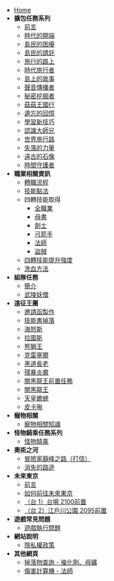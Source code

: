 - [Home](/)
- **擴包任務系列**
  - [前言](擴包任務系列/前言/index.md)
  - [時代的開端](擴包任務系列/時代的開端/index.md)
  - [島民的困擾](擴包任務系列/島民的困擾/index.md)
  - [島民的請託](擴包任務系列/島民的請託/index.md)
  - [旅行的路上](擴包任務系列/旅行的路上/index.md)
  - [時代旅行者](擴包任務系列/時代旅行者/index.md)
  - [島上的故事](擴包任務系列/島上的故事/index.md)
  - [聲音傳播者](擴包任務系列/聲音傳播者/index.md)
  - [秘密挖掘者](擴包任務系列/秘密挖掘者/index.md)
  - [菇菇王國行](擴包任務系列/菇菇王國行/index.md)
  - [遺忘的回憶](擴包任務系列/遺忘的回憶/index.md)
  - [學習新技巧](擴包任務系列/學習新技巧/index.md)
  - [認識大師兄](擴包任務系列/認識大師兄/index.md)
  - [世界旅行路](擴包任務系列/世界旅行路/index.md)
  - [失落的力量](擴包任務系列/失落的力量/index.md)
  - [遠古的石像](擴包任務系列/遠古的石像/index.md)
  - [時間守護者](擴包任務系列/時間守護者/index.md)
- **職業相關資訊**
  - [轉職流程](職業相關資訊/轉職流程/index.md)
  - [技能點法](職業相關資訊/技能點法/index.md)
  - 四轉技能取得
    - [全職業](職業相關資訊/四轉技能取得/全職業/index.md)
    - [母書](職業相關資訊/四轉技能取得/母書/index.md)
    - [劍士](職業相關資訊/四轉技能取得/劍士/index.md)
    - [弓箭手](職業相關資訊/四轉技能取得/弓箭手/index.md)
    - [法師](職業相關資訊/四轉技能取得/法師/index.md)
    - [盜賊](職業相關資訊/四轉技能取得/盜賊/index.md)
  - [四轉技能提升強度](職業相關資訊/四轉技能提升強度/index.md)
  - [洗血方法](職業相關資訊/洗血方法/index.md)
- **組隊任務**
  - [簡介](組隊任務/簡介/index.md)
  - [武陵妖僧](組隊任務/武陵妖僧/index.md)
- **遠征王團**
  - [邀請函製作](遠征王團/邀請函製作/index.md)
  - [技能書掉落](遠征王團/技能書掉落/index.md)
  - [海怒斯](遠征王團/海怒斯/index.md)
  - [拉圖斯](遠征王團/拉圖斯/index.md)
  - [熊獅王](遠征王團/熊獅王/index.md)
  - [克雷塞爾](遠征王團/克雷塞爾/index.md)
  - [黑道長老](遠征王團/黑道長老/index.md)
  - [殘暴炎魔](遠征王團/殘暴炎魔/index.md)
  - [闇黑龍王前置任務](遠征王團/闇黑龍王/前置任務/index.md)
  - [闇黑龍王](遠征王團/闇黑龍王/index.md)
  - [天皇蟾蜍](遠征王團/天皇蟾蜍/index.md)
  - [皮卡啾](遠征王團/皮卡啾/index.md)
- **寵物相關**
  - [寵物相關知識](寵物相關/index.md)
- **怪物騎乘任務系列**
  - [怪物騎乘](怪物騎乘任務系列/index.md)
- **奧術之河**
  - [冒險家巔峰之路（打信）](奧術之河/冒險家巔峰之路/index.md)
  - [消失的路途](奧術之河/消失的路途/index.md)
- **未來東京**
  - [前言](未來東京/前言/index.md)
  - [如何前往未來東京](未來東京/如何前往未來東京/index.md)
  - [（台 1）台場 2100前置](未來東京/（台1）台場2100前置/index.md)
  - [（台 2）江戶川公園 2095前置](未來東京/（台2）江戶川公園2095前置/index.md)
- **遊戲常見問題**
  - [遊戲執行問題](遊戲常見問題/遊戲執行問題/index.md)
- **網站說明**
  - [隱私權政策](網站說明/privacy_policy.md)
- **其他網頁**
  - [掉落物查詢 - 催化劑、母礦](https://dms.holey.cc/Drops/CatalystStone)
  - [傷害計算機 - 法師](https://dms.holey.cc/Calculators/Wizard)
